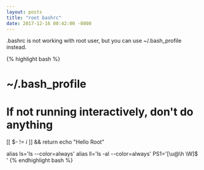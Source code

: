 ```yaml
---
layout: posts
title: "root bashrc"
date: 2017-12-16 00:42:00 -0800
---
```


.bashrc is not working with root user,
but you can use ~/.bash_profile instead.

{% highlight bash %}
#
# ~/.bash_profile
#

# If not running interactively, don't do anything
[[ $- != *i* ]] && return
echo "Hello Root"

alias ls='ls --color=always'
alias ll='ls -al --color=always'
PS1='[\u@\h \W]\$ '
{% endhighlight bash %}
